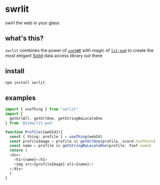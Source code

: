 # swrlit

swirl the web in your glass

## what's this?

`swrlit` combines the power of [`useSWR`](https://swr.vercel.app/)
with magic of [`lit-pod`](https://inrupt.github.io/lit-pod/) to create
the most elegant [Solid](https://solidproject.org) data access library
out there

## install

``` sh
npm install swrlit
```

## examples

``` typescript
import { useThing } from "swrlit"
import {
  getUrlAll, getUrlOne, getStringNoLocaleOne
} from '@itme/lit-pod'

function Profile({webId}){
  const { thing: profile } = useThing(webId)
  const profileImage = profile && getUrlOne(profile, vcard.hasPhoto)
  const name = profile && getStringNoLocaleOne(profile, foaf.name)
  return (
  <div>
    <h1>{name}</h1>
    <img src={profileImage} alt={name}/>
  </div>
  )
}
```
